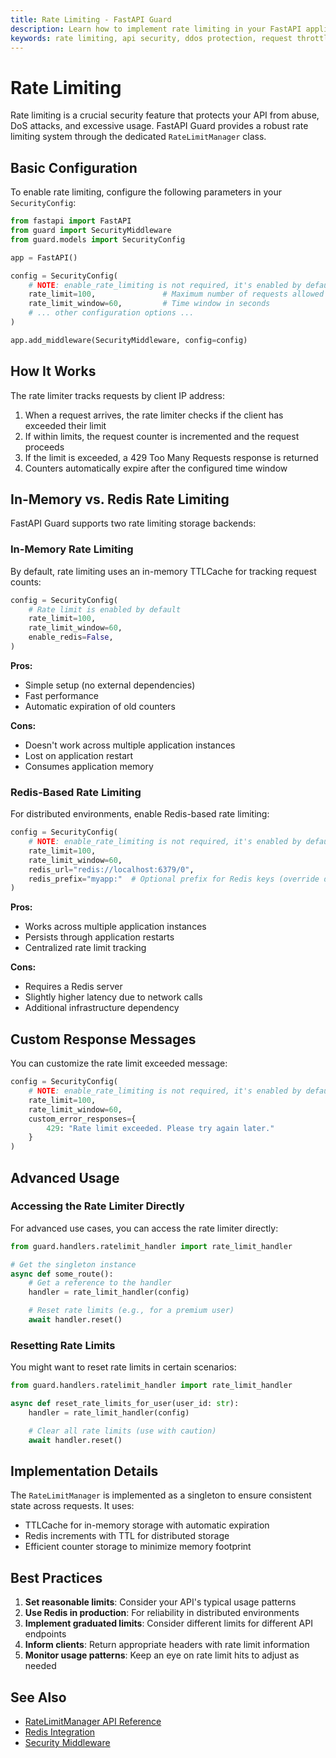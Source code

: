 ```yaml
---
title: Rate Limiting - FastAPI Guard
description: Learn how to implement rate limiting in your FastAPI application using FastAPI Guard
keywords: rate limiting, api security, ddos protection, request throttling, fastapi
---
```


# Rate Limiting

Rate limiting is a crucial security feature that protects your API from abuse, DoS attacks, and excessive usage. FastAPI Guard provides a robust rate limiting system through the dedicated `RateLimitManager` class.

## Basic Configuration

To enable rate limiting, configure the following parameters in your `SecurityConfig`:

```python
from fastapi import FastAPI
from guard import SecurityMiddleware
from guard.models import SecurityConfig

app = FastAPI()

config = SecurityConfig(
    # NOTE: enable_rate_limiting is not required, it's enabled by default
    rate_limit=100,               # Maximum number of requests allowed
    rate_limit_window=60,         # Time window in seconds
    # ... other configuration options ...
)

app.add_middleware(SecurityMiddleware, config=config)
```

## How It Works

The rate limiter tracks requests by client IP address:

1. When a request arrives, the rate limiter checks if the client has exceeded their limit
2. If within limits, the request counter is incremented and the request proceeds
3. If the limit is exceeded, a 429 Too Many Requests response is returned
4. Counters automatically expire after the configured time window

## In-Memory vs. Redis Rate Limiting

FastAPI Guard supports two rate limiting storage backends:

### In-Memory Rate Limiting

By default, rate limiting uses an in-memory TTLCache for tracking request counts:

```python
config = SecurityConfig(
    # Rate limit is enabled by default
    rate_limit=100,
    rate_limit_window=60,
    enable_redis=False,
)
```

**Pros:**
- Simple setup (no external dependencies)
- Fast performance
- Automatic expiration of old counters

**Cons:**
- Doesn't work across multiple application instances
- Lost on application restart
- Consumes application memory

### Redis-Based Rate Limiting

For distributed environments, enable Redis-based rate limiting:

```python
config = SecurityConfig(
    # NOTE: enable_rate_limiting is not required, it's enabled by default
    rate_limit=100,
    rate_limit_window=60,
    redis_url="redis://localhost:6379/0",
    redis_prefix="myapp:"  # Optional prefix for Redis keys (override default)
)
```

**Pros:**
- Works across multiple application instances
- Persists through application restarts
- Centralized rate limit tracking

**Cons:**
- Requires a Redis server
- Slightly higher latency due to network calls
- Additional infrastructure dependency

## Custom Response Messages

You can customize the rate limit exceeded message:

```python
config = SecurityConfig(
    # NOTE: enable_rate_limiting is not required, it's enabled by default
    rate_limit=100,
    rate_limit_window=60,
    custom_error_responses={
        429: "Rate limit exceeded. Please try again later."
    }
)
```

## Advanced Usage

### Accessing the Rate Limiter Directly

For advanced use cases, you can access the rate limiter directly:

```python
from guard.handlers.ratelimit_handler import rate_limit_handler

# Get the singleton instance
async def some_route():
    # Get a reference to the handler
    handler = rate_limit_handler(config)

    # Reset rate limits (e.g., for a premium user)
    await handler.reset()
```

### Resetting Rate Limits

You might want to reset rate limits in certain scenarios:

```python
from guard.handlers.ratelimit_handler import rate_limit_handler

async def reset_rate_limits_for_user(user_id: str):
    handler = rate_limit_handler(config)

    # Clear all rate limits (use with caution)
    await handler.reset()
```

## Implementation Details

The `RateLimitManager` is implemented as a singleton to ensure consistent state across requests. It uses:

- TTLCache for in-memory storage with automatic expiration
- Redis increments with TTL for distributed storage
- Efficient counter storage to minimize memory footprint

## Best Practices

1. **Set reasonable limits**: Consider your API's typical usage patterns
2. **Use Redis in production**: For reliability in distributed environments
3. **Implement graduated limits**: Consider different limits for different API endpoints
4. **Inform clients**: Return appropriate headers with rate limit information
5. **Monitor usage patterns**: Keep an eye on rate limit hits to adjust as needed

## See Also

- [RateLimitManager API Reference](../../api/ratelimit-manager.md)
- [Redis Integration](../redis-integration/caching.md)
- [Security Middleware](../../api/security-middleware.md)